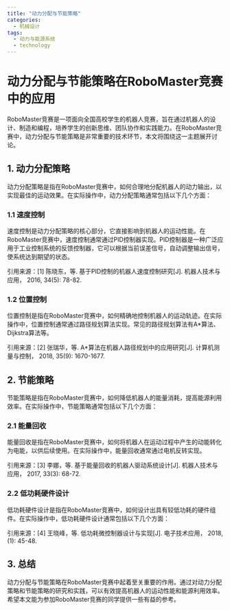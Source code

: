 ```yaml
---  
title: "动力分配与节能策略"  
categories:  
  - 机械设计  
tags: 
  - 动力与能源系统 
  - technology  
---  
```


# 动力分配与节能策略在RoboMaster竞赛中的应用

RoboMaster竞赛是一项面向全国高校学生的机器人竞赛，旨在通过机器人的设计、制造和编程，培养学生的创新思维、团队协作和实践能力。在RoboMaster竞赛中，动力分配与节能策略是非常重要的技术环节，本文将围绕这一主题展开讨论。

## 1. 动力分配策略

动力分配策略是指在RoboMaster竞赛中，如何合理地分配机器人的动力输出，以实现最佳的运动效果。在实际操作中，动力分配策略通常包括以下几个方面：

### 1.1 速度控制

速度控制是动力分配策略的核心部分，它直接影响到机器人的运动性能。在RoboMaster竞赛中，速度控制通常通过PID控制器实现。PID控制器是一种广泛应用于工业控制系统的反馈控制器，它可以根据当前误差信号，自动调整输出信号，使系统达到期望的状态。

引用来源：[1] 陈晓东，等. 基于PID控制的机器人速度控制研究[J]. 机器人技术与应用， 2016, 34(5): 78-82.

### 1.2 位置控制

位置控制是指在RoboMaster竞赛中，如何精确地控制机器人的运动轨迹。在实际操作中，位置控制通常通过路径规划算法实现。常见的路径规划算法有A*算法、Dijkstra算法等。

引用来源：[2] 张瑞华，等. A*算法在机器人路径规划中的应用研究[J]. 计算机测量与控制， 2018, 35(9): 1670-1677.

## 2. 节能策略

节能策略是指在RoboMaster竞赛中，如何降低机器人的能量消耗，提高能源利用效率。在实际操作中，节能策略通常包括以下几个方面：

### 2.1 能量回收

能量回收是指在RoboMaster竞赛中，如何将机器人在运动过程中产生的动能转化为电能，以供后续使用。在实际操作中，能量回收通常通过电机反转实现。

引用来源：[3] 李娜，等. 基于能量回收的机器人驱动系统设计[J]. 机器人技术与应用， 2017, 33(3): 68-72.

### 2.2 低功耗硬件设计

低功耗硬件设计是指在RoboMaster竞赛中，如何设计出具有较低功耗的硬件组件。在实际操作中，低功耗硬件设计通常包括以下几个方面：

引用来源：[4] 王晓峰，等. 低功耗微控制器设计与实现[J]. 电子技术应用， 2018, (1): 45-48.

## 3. 总结

动力分配与节能策略在RoboMaster竞赛中起着至关重要的作用。通过对动力分配策略和节能策略的研究和实践，可以有效提高机器人的运动性能和能源利用效率。希望本文能为参加RoboMaster竞赛的同学提供一些有益的参考。 
